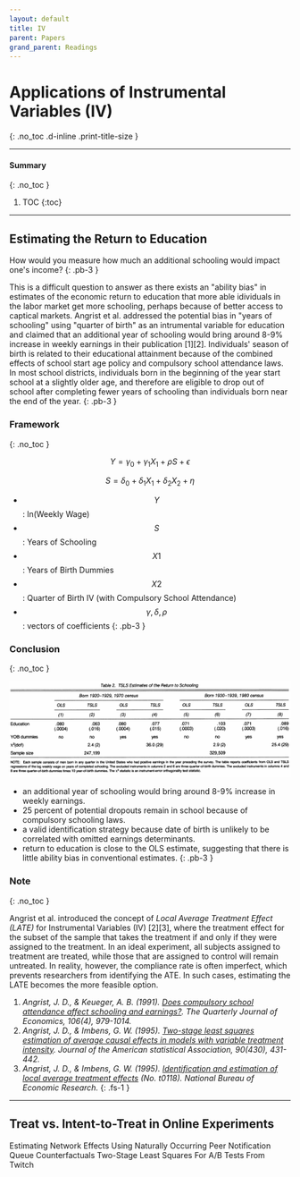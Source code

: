 ```yaml
---
layout: default
title: IV
parent: Papers
grand_parent: Readings
---
```


# Applications of Instrumental Variables (IV)
{: .no_toc .d-inline .print-title-size }

---

#### Summary 
{: .no_toc }

1. TOC
{:toc}

---

## Estimating the Return to Education

How would you measure how much an additional schooling would impact one's income? 
{: .pb-3 }

This is a difficult question to answer as there exists an "ability bias" in estimates of the economic return to education that more able idividuals in the labor market get more schooling, perhaps because of better access to captical markets. Angrist et al. addressed the potential bias in "years of schooling" using "quarter of birth" as an intrumental variable for education and claimed that an additional year of schooling would bring around 8-9% increase in weekly earnings in their publication [1][2]. Individuals' season of birth is related to their educational attainment because of the combined effects of school start age policy and compulsory school attendance laws. In most school districts, individuals born in the beginning of the year start school at a slightly older age, and therefore are eligible to drop out of school after completing fewer years of schooling than individuals born near the end of the year.
{: .pb-3 }

### Framework
{: .no_toc }

$$ Y = \gamma_{0} + \gamma_{1} X_{1} + \rho S + \epsilon $$

$$ S = \delta_{0} + \delta_{1} X_{1} + \delta_{2} X_{2} + \eta $$

- $$ Y $$ : ln(Weekly Wage)
- $$ S $$ : Years of Schooling
- $$ X1 $$ : Years of Birth Dummies
- $$ X2 $$ : Quarter of Birth IV (with Compulsory School Attendance)
- $$ \gamma, \delta, \rho $$ : vectors of coefficients
{: .pb-3 }

### Conclusion
{: .no_toc }

<div class="reading_img_container">
    <img src = "/assets/images/iv_table_1.png">
</div>

- an additional year of schooling would bring around 8-9% increase in weekly earnings.
- 25 percent of potential dropouts remain in school because of compulsory schooling laws.
- a valid identification strategy because date of birth is unlikely to be correlated with omitted earnings determinants.
- return to education is close to the OLS estimate, suggesting that there is little ability bias in conventional estimates.
{: .pb-3 }

### Note
{: .no_toc }

Angrist et al. introduced the concept of *Local Average Treatment Effect (LATE)* for Instrumental Variables (IV) [2][3], where the treatment effect for the subset of the sample that takes the treatment if and only if they were assigned to the treatment. In an ideal experiment, all subjects assigned to treatment are treated, while those that are assigned to control will remain untreated. In reality, however, the compliance rate is often imperfect, which prevents researchers from identifying the ATE. In such cases, estimating the LATE becomes the more feasible option.

1. *Angrist, J. D., & Keueger, A. B. (1991). [Does compulsory school attendance affect schooling and earnings?](https://www.nber.org/papers/w3572.pdf). The Quarterly Journal of Economics, 106(4), 979-1014.*
2. *Angrist, J. D., & Imbens, G. W. (1995). [Two-stage least squares estimation of average causal effects in models with variable treatment intensity](https://scholar.harvard.edu/imbens/files/wo-stage_least_squares_estimation_of_average_causal_effects_in_models_with_variable_treatment_intensity.pdf). Journal of the American statistical Association, 90(430), 431-442.*
3. *Angrist, J. D., & Imbens, G. W. (1995). [Identification and estimation of local average treatment effects](http://citeseerx.ist.psu.edu/viewdoc/download?doi=10.1.1.458.3055&rep=rep1&type=pdf) (No. t0118). National Bureau of Economic Research.*
{: .fs-1 }

---

## Treat vs. Intent-to-Treat in Online Experiments


Estimating Network Effects Using Naturally Occurring Peer Notification Queue Counterfactuals
Two-Stage Least Squares For A/B Tests From Twitch

